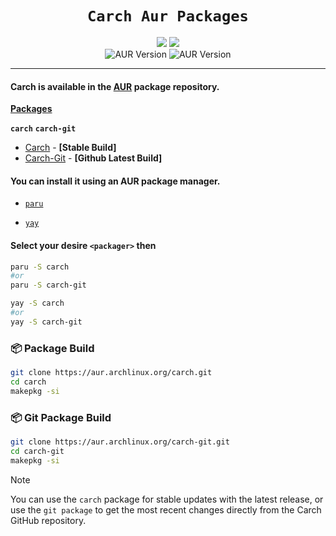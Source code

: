 <div align="center">
 
# `Carch Aur Packages`

 <img src="https://img.shields.io/badge/Maintained%3F-Yes-1c1c29?style=for-the-badge&color=ef9f9c&logoColor=85e185&labelColor=1c1c29"> <img src="https://img.shields.io/github/license/carch-org/pkgs?style=for-the-badge&color=e0ea9d&logoColor=D9E0EE&labelColor=171b22">
<br>
![AUR Version](https://img.shields.io/aur/version/carch-git?style=for-the-badge&color=dbb6ed&logo=arch-linux&label=%5BAUR%5D%20carch-git&logocolor=85e185&labelColor=1c1c29) ![AUR Version](https://img.shields.io/aur/version/carch?style=for-the-badge&color=ef9f9c&logo=arch-linux&label=%5BAUR%5D%20carch&logocolor=85e185&labelColor=1c1c29)

</div>

---

<h4>
 
**Carch is available in the [AUR](https://aur.archlinux.org/) package repository.**
</h4>

**[Packages](https://aur.archlinux.org/packages/)**

**`carch`** **`carch-git`**
 
 - [Carch](https://aur.archlinux.org/packages/carch) - <strong>[Stable Build]</strong>
 - [Carch-Git](https://aur.archlinux.org/packages/carch-git) - <strong>[Github Latest Build]</strong>


<h4>
 
You can install it using an AUR package manager.

</h4>

 - [`paru`](https://aur.archlinux.org/packages/paru-bin)
 
 - [`yay`](https://aur.archlinux.org/packages/yay-bin)

<h4>
 
Select your desire `<packager>` then

</h4>

```sh [<i class="devicon-archlinux-plain"></i> paru]
paru -S carch
#or
paru -S carch-git

```

```sh [<i class="devicon-archlinuc-plain"></i> yay]
yay -S carch
#or
yay -S carch-git
```

### 📦 Package Build 

```sh [Package Build ]
git clone https://aur.archlinux.org/carch.git
cd carch
makepkg -si
```

### 📦 Git Package Build

```sh [Git Package Build ]
git clone https://aur.archlinux.org/carch-git.git
cd carch-git
makepkg -si
```

> [!NOTE]
> You can use the `carch` package for stable updates with the latest release, or use the `git package` to get the most recent changes directly from the Carch GitHub repository.


